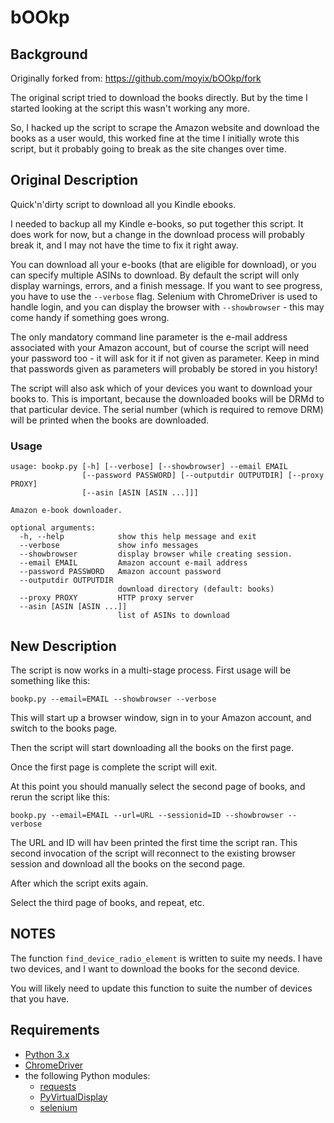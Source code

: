 # bOOkp

## Background

Originally forked from: https://github.com/moyix/bOOkp/fork

The original script tried to download the books directly.  But by the
time I started looking at the script this wasn't working any more.

So, I hacked up the script to scrape the Amazon website and download
the books as a user would, this worked fine at the time I initially
wrote this script, but it probably going to break as the site changes
over time.

## Original Description

Quick'n'dirty script to download all you Kindle ebooks.

I needed to backup all my Kindle e-books, so put together this script. It does
work for now, but a change in the download process will probably break it, and I
may not have the time to fix it right away.

You can download all your e-books (that are eligible for download), or you can
specify multiple ASINs to download. By default the script will only display
warnings, errors, and a finish message. If you want to see progress, you have to
use the `--verbose` flag. Selenium with ChromeDriver is used to handle login,
and you can display the browser with `--showbrowser` - this may come handy if
something goes wrong.

The only mandatory command line parameter is the e-mail address associated with
your Amazon account, but of course the script will need your password too - it
will ask for it if not given as parameter. Keep in mind that passwords given as
parameters will probably be stored in you history!

The script will also ask which of your devices you want to download your books
to. This is important, because the downloaded books will be DRMd to that
particular device. The serial number (which is required to remove DRM) will be
printed when the books are downloaded.

### Usage

```
usage: bookp.py [-h] [--verbose] [--showbrowser] --email EMAIL
                [--password PASSWORD] [--outputdir OUTPUTDIR] [--proxy PROXY]
                [--asin [ASIN [ASIN ...]]]

Amazon e-book downloader.

optional arguments:
  -h, --help            show this help message and exit
  --verbose             show info messages
  --showbrowser         display browser while creating session.
  --email EMAIL         Amazon account e-mail address
  --password PASSWORD   Amazon account password
  --outputdir OUTPUTDIR
                        download directory (default: books)
  --proxy PROXY         HTTP proxy server
  --asin [ASIN [ASIN ...]]
                        list of ASINs to download
```

## New Description

The script is now works in a multi-stage process.  First usage will be
something like this:

  `bookp.py --email=EMAIL --showbrowser --verbose`

This will start up a browser window, sign in to your Amazon account,
and switch to the books page.

Then the script will start downloading all the books on the first page.

Once the first page is complete the script will exit.

At this point you should manually select the second page of books, and rerun the script like this:

  `bookp.py --email=EMAIL --url=URL --sessionid=ID --showbrowser --verbose`

The URL and ID will hav been printed the first time the script ran.
This second invocation of the script will reconnect to the existing
browser session and download all the books on the second page.

After which the script exits again.

Select the third page of books, and repeat, etc.

## NOTES

The function `find_device_radio_element` is written to suite my needs.
I have two devices, and I want to download the books for the second
device.

You will likely need to update this function to suite the number of
devices that you have.

## Requirements

* [Python 3.x](https://www.python.org)
* [ChromeDriver](https://sites.google.com/a/chromium.org/chromedriver/downloads)
* the following Python modules:
  * [requests](https://pypi.org/project/requests/)
  * [PyVirtualDisplay](https://pypi.org/project/PyVirtualDisplay/)
  * [selenium](https://pypi.org/project/selenium/)
